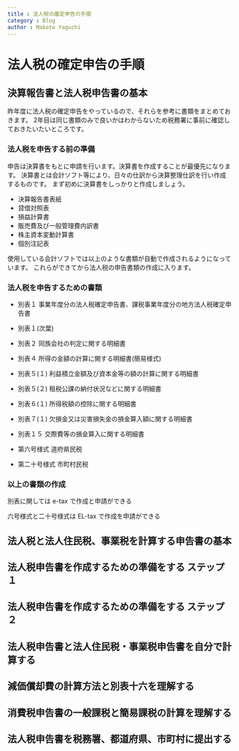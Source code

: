 ```yaml
---
title : 法人税の確定申告の手順
category : Blog
author : Makoto Yaguchi
---
```


# 法人税の確定申告の手順

## 決算報告書と法人税申告書の基本
昨年度に法人税の確定申告をやっているので、それらを参考に書類をまとめておきます。
2年目は同じ書類のみで良いかはわからないため税務署に事前に確認しておきたいたいところです。

### 法人税を申告する前の準備
申告は決算書をもとに申請を行います。決算書を作成することが最優先になります。
決算書とは会計ソフト等により、日々の仕訳から決算整理仕訳を行い作成するものです。
まず初めに決算書をしっかりと作成しましょう。

- 決算報告書表紙
- 貸借対照表
- 損益計算書
- 販売費及び一般管理費内訳書
- 株主資本変動計算書
- 個別注記表

使用している会計ソフトでは以上のような書類が自動で作成されるようになっています。
これらができてから法人税の申告書類の作成に入ります。

### 法人税を申告するための書類

- 別表１ 事業年度分の法人税確定申告書、課税事業年度分の地方法人税確定申告書
- 別表１(次葉) 
- 別表２ 同族会社の判定に関する明細書
- 別表４ 所得の金額の計算に関する明細書(簡易様式)
- 別表５(１) 利益積立金額及び資本金等の額の計算に関する明細書
- 別表５(２) 租税公課の納付状況などに関する明細書
- 別表６(１) 所得税額の控除に関する明細書
- 別表７(１) 欠損金又は災害損失金の損金算入額に関する明細書
- 別表１５ 交際費等の損金算入に関する明細書

- 第六号様式 道府県民税
- 第二十号様式 市町村民税

### 以上の書類の作成

別表に関しては e-tax で作成と申請ができる

六号様式と二十号様式は EL-tax で作成を申請ができる

### 
### 
### 

## 法人税と法人住民税、事業税を計算する申告書の基本
## 法人税申告書を作成するための準備をする ステップ１
## 法人税申告書を作成するための準備をする ステップ２
## 法人税申告書と法人住民税・事業税申告書を自分で計算する
## 減価償却費の計算方法と別表十六を理解する
## 消費税申告書の一般課税と簡易課税の計算を理解する
## 法人税申告書を税務署、都道府県、市町村に提出する